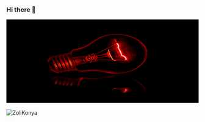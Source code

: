### Hi there 👋

<p align="center">
   <img src="https://github.com/ZoliKonya/ZoliKonya/blob/main/terry.jpg" height="220" width="1010">
</p>

<p align="left">
   <img src="https://komarev.com/ghpvc/?username=ZoliKonya&label=Profile%20views&color=orange&style=flat" alt="ZoliKonya" />
</p>
